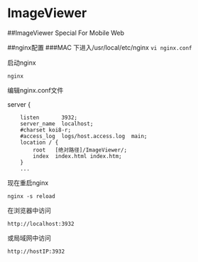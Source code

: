 # ImageViewer

##ImageViewer Special For Mobile Web

##nginx配置
###MAC 下进入/usr/local/etc/nginx
`vi nginx.conf`

启动nginx

`nginx`

编辑nginx.conf文件

server {

		listen       3932;
		server_name  localhost;
        #charset koi8-r;
        #access_log  logs/host.access.log  main;
        location / {
            root   [绝对路径]/ImageViewer/;
            index  index.html index.htm;
      	}
      	...

现在重启nginx

`nginx -s reload`

在浏览器中访问

`http://localhost:3932`

或局域网中访问

`http://hostIP:3932`
